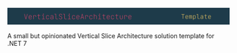 ![banner.png](docs%2Fbanner.png)

A small but opinionated Vertical Slice Architecture solution template for .NET 7
